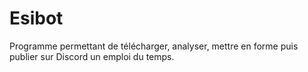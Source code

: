 # Esibot
Programme permettant de télécharger, analyser, mettre en forme puis publier sur Discord un emploi du temps.
